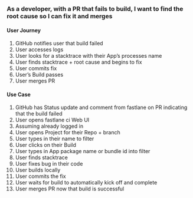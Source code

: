 ### As a developer, with a PR that fails to build, I want to find the root cause so I can fix it and merges
#### User Journey
1. GitHub notifies user that build failed
1. User accesses logs
1. User looks for a stacktrace with their App’s processes name
1. User finds stacktrace + root cause and begins to fix
1. User commits fix
1. User’s Build passes
1. User merges PR
#### Use Case
1. GitHub has Status update and comment from fastlane on PR indicating that the build failed
1. User opens fastlane ci Web UI
1. Assuming already logged in
1. User opens Project for their Repo + branch
1. User types in their name to filter
1. User clicks on their Build
1. User types in App package name or bundle id into filter
1. User finds stacktrace
1. User fixes bug in their code
1. User builds locally
1. User commits the fix
1. User waits for build to automatically kick off and complete
1. User merges PR now that build is successful